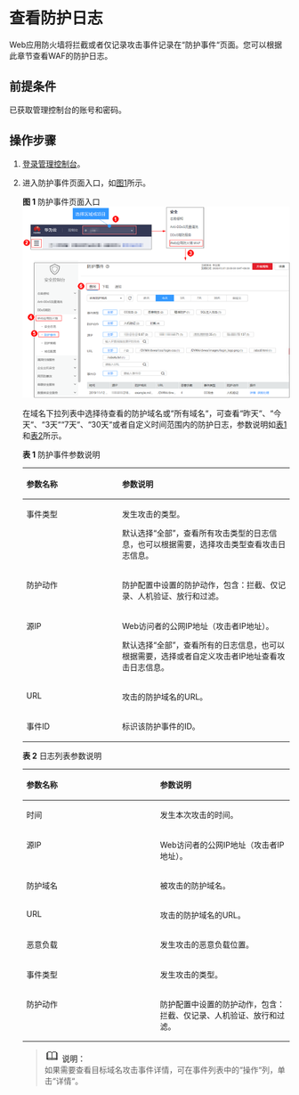 # 查看防护日志<a name="waf_01_0156"></a>

Web应用防火墙将拦截或者仅记录攻击事件记录在“防护事件“页面。您可以根据此章节查看WAF的防护日志。

## 前提条件<a name="section1337552712154"></a>

已获取管理控制台的账号和密码。

## 操作步骤<a name="section8956201516165"></a>

1.  [登录管理控制台](https://console.huaweicloud.com/?locale=zh-cn)。
2.  进入防护事件页面入口，如[图1](#fig182151235121911)所示。

    **图 1**  防护事件页面入口<a name="fig182151235121911"></a>  
    ![](figures/防护事件页面入口.png "防护事件页面入口")

    在域名下拉列表中选择待查看的防护域名或“所有域名“，可查看“昨天“、“今天“、“3天““7天“、“30天“或者自定义时间范围内的防护日志，参数说明如[表1](#table589017322213)和[表2](#table2689172282211)所示。

    **表 1**  防护事件参数说明

    <a name="table589017322213"></a>
    <table><thead align="left"><tr id="row18901337228"><th class="cellrowborder" valign="top" width="35.809999999999995%" id="mcps1.2.3.1.1"><p id="p389013382220"><a name="p389013382220"></a><a name="p389013382220"></a>参数名称</p>
    </th>
    <th class="cellrowborder" valign="top" width="64.19%" id="mcps1.2.3.1.2"><p id="p11890113122215"><a name="p11890113122215"></a><a name="p11890113122215"></a>参数说明</p>
    </th>
    </tr>
    </thead>
    <tbody><tr id="row48909332215"><td class="cellrowborder" valign="top" width="35.809999999999995%" headers="mcps1.2.3.1.1 "><p id="p689063172215"><a name="p689063172215"></a><a name="p689063172215"></a>事件类型</p>
    </td>
    <td class="cellrowborder" valign="top" width="64.19%" headers="mcps1.2.3.1.2 "><p id="p1189019322214"><a name="p1189019322214"></a><a name="p1189019322214"></a>发生攻击的类型。</p>
    <p id="p1189011322215"><a name="p1189011322215"></a><a name="p1189011322215"></a>默认选择<span class="parmvalue" id="parmvalue98904318225"><a name="parmvalue98904318225"></a><a name="parmvalue98904318225"></a>“全部”</span>，查看所有攻击类型的日志信息，也可以根据需要，选择攻击类型查看攻击日志信息。</p>
    </td>
    </tr>
    <tr id="row589013312221"><td class="cellrowborder" valign="top" width="35.809999999999995%" headers="mcps1.2.3.1.1 "><p id="p128908316227"><a name="p128908316227"></a><a name="p128908316227"></a>防护动作</p>
    </td>
    <td class="cellrowborder" valign="top" width="64.19%" headers="mcps1.2.3.1.2 "><p id="p389103192212"><a name="p389103192212"></a><a name="p389103192212"></a>防护配置中设置的防护动作，包含：拦截、仅记录、人机验证、放行和过滤。</p>
    </td>
    </tr>
    <tr id="row5891831223"><td class="cellrowborder" valign="top" width="35.809999999999995%" headers="mcps1.2.3.1.1 "><p id="p68915317224"><a name="p68915317224"></a><a name="p68915317224"></a>源IP</p>
    </td>
    <td class="cellrowborder" valign="top" width="64.19%" headers="mcps1.2.3.1.2 "><p id="p289118342216"><a name="p289118342216"></a><a name="p289118342216"></a>Web访问者的公网IP地址（攻击者IP地址）。</p>
    <p id="p108911339225"><a name="p108911339225"></a><a name="p108911339225"></a>默认选择<span class="parmvalue" id="parmvalue6891837229"><a name="parmvalue6891837229"></a><a name="parmvalue6891837229"></a>“全部”</span>，查看所有的日志信息，也可以根据需要，选择或者自定义攻击者IP地址查看攻击日志信息。</p>
    </td>
    </tr>
    <tr id="row189183132210"><td class="cellrowborder" valign="top" width="35.809999999999995%" headers="mcps1.2.3.1.1 "><p id="p168919312222"><a name="p168919312222"></a><a name="p168919312222"></a>URL</p>
    </td>
    <td class="cellrowborder" valign="top" width="64.19%" headers="mcps1.2.3.1.2 "><p id="p168915372219"><a name="p168915372219"></a><a name="p168915372219"></a>攻击的防护域名的URL。</p>
    </td>
    </tr>
    <tr id="row089116317226"><td class="cellrowborder" valign="top" width="35.809999999999995%" headers="mcps1.2.3.1.1 "><p id="p1989117319228"><a name="p1989117319228"></a><a name="p1989117319228"></a>事件ID</p>
    </td>
    <td class="cellrowborder" valign="top" width="64.19%" headers="mcps1.2.3.1.2 "><p id="p68915362210"><a name="p68915362210"></a><a name="p68915362210"></a>标识该防护事件的ID。</p>
    </td>
    </tr>
    </tbody>
    </table>

    **表 2**  日志列表参数说明

    <a name="table2689172282211"></a>
    <table><thead align="left"><tr id="row16689172212229"><th class="cellrowborder" valign="top" width="50%" id="mcps1.2.3.1.1"><p id="p5689152282212"><a name="p5689152282212"></a><a name="p5689152282212"></a>参数名称</p>
    </th>
    <th class="cellrowborder" valign="top" width="50%" id="mcps1.2.3.1.2"><p id="p19689152282217"><a name="p19689152282217"></a><a name="p19689152282217"></a>参数说明</p>
    </th>
    </tr>
    </thead>
    <tbody><tr id="row96891922152210"><td class="cellrowborder" valign="top" width="50%" headers="mcps1.2.3.1.1 "><p id="p19689102232218"><a name="p19689102232218"></a><a name="p19689102232218"></a>时间</p>
    </td>
    <td class="cellrowborder" valign="top" width="50%" headers="mcps1.2.3.1.2 "><p id="p96891922102220"><a name="p96891922102220"></a><a name="p96891922102220"></a>发生本次攻击的时间。</p>
    </td>
    </tr>
    <tr id="row1768952216223"><td class="cellrowborder" valign="top" width="50%" headers="mcps1.2.3.1.1 "><p id="p1689122132210"><a name="p1689122132210"></a><a name="p1689122132210"></a>源IP</p>
    </td>
    <td class="cellrowborder" valign="top" width="50%" headers="mcps1.2.3.1.2 "><p id="p2689202214228"><a name="p2689202214228"></a><a name="p2689202214228"></a>Web访问者的公网IP地址（攻击者IP地址）。</p>
    </td>
    </tr>
    <tr id="row1368915221224"><td class="cellrowborder" valign="top" width="50%" headers="mcps1.2.3.1.1 "><p id="p368914226222"><a name="p368914226222"></a><a name="p368914226222"></a>防护域名</p>
    </td>
    <td class="cellrowborder" valign="top" width="50%" headers="mcps1.2.3.1.2 "><p id="p1168972217226"><a name="p1168972217226"></a><a name="p1168972217226"></a>被攻击的防护域名。</p>
    </td>
    </tr>
    <tr id="row6689172242210"><td class="cellrowborder" valign="top" width="50%" headers="mcps1.2.3.1.1 "><p id="p1768962210226"><a name="p1768962210226"></a><a name="p1768962210226"></a>URL</p>
    </td>
    <td class="cellrowborder" valign="top" width="50%" headers="mcps1.2.3.1.2 "><p id="p1869092211221"><a name="p1869092211221"></a><a name="p1869092211221"></a>攻击的防护域名的URL。</p>
    </td>
    </tr>
    <tr id="row1769082222210"><td class="cellrowborder" valign="top" width="50%" headers="mcps1.2.3.1.1 "><p id="p196901422122212"><a name="p196901422122212"></a><a name="p196901422122212"></a>恶意负载</p>
    </td>
    <td class="cellrowborder" valign="top" width="50%" headers="mcps1.2.3.1.2 "><p id="p196901022132212"><a name="p196901022132212"></a><a name="p196901022132212"></a>发生攻击的恶意负载位置。</p>
    </td>
    </tr>
    <tr id="row13690022132215"><td class="cellrowborder" valign="top" width="50%" headers="mcps1.2.3.1.1 "><p id="p46901222162212"><a name="p46901222162212"></a><a name="p46901222162212"></a>事件类型</p>
    </td>
    <td class="cellrowborder" valign="top" width="50%" headers="mcps1.2.3.1.2 "><p id="p16690112212211"><a name="p16690112212211"></a><a name="p16690112212211"></a>发生攻击的类型。</p>
    </td>
    </tr>
    <tr id="row3690112213221"><td class="cellrowborder" valign="top" width="50%" headers="mcps1.2.3.1.1 "><p id="p13690132232212"><a name="p13690132232212"></a><a name="p13690132232212"></a>防护动作</p>
    </td>
    <td class="cellrowborder" valign="top" width="50%" headers="mcps1.2.3.1.2 "><p id="p14690322162215"><a name="p14690322162215"></a><a name="p14690322162215"></a>防护配置中设置的防护动作，包含：拦截、仅记录、人机验证、放行和过滤。</p>
    </td>
    </tr>
    </tbody>
    </table>

    >![](public_sys-resources/icon-note.gif) **说明：**   
    >如果需要查看目标域名攻击事件详情，可在事件列表中的“操作“列，单击“详情“。  


